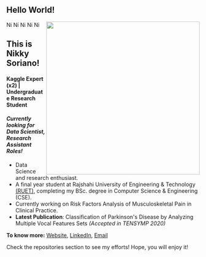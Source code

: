 ## Hello World!

[<img align="right" width="400" src="https://github-readme-stats.vercel.app/api?username=AmitHasanShuvo&show_icons=true"/>](https://github.com/AmitHasanShuvo/)

<a href="https://www.linkedin.com/in/nikky-soriano/">
  <img align="left" alt="Nikky's Linkdein" width="15px" src="https://cdn.jsdelivr.net/npm/simple-icons@v3/icons/linkedin.svg" />
</a>
<a href="https://github.com/nikky-soriano">
  <img align="left" alt="Nikky's Github" width="15px" src="https://cdn.jsdelivr.net/npm/simple-icons@v3/icons/github.svg" />
</a>
<a href="https://www.youtube.com/channel/UCES_2FWYQbgyikzxCQ_oOVQ?view_as=subscriber">
  <img align="left" alt="Nikky's YouTube" width="15px" src="https://cdn.jsdelivr.net/npm/simple-icons@3.2.0/icons/youtube.svg" />
</a>

<a href="https://www.kaggle.com/amithasanshuvo">
  <img align="left" alt="Nikky's Kaggle" width="15px" src="https://cdn.jsdelivr.net/npm/simple-icons@3.1.0/icons/kaggle.svg" />
</a>
<a href="https://www.researchgate.net/profile/Kazi_Amit_Hasan">
  <img align="left" alt="Nikky's Kaggle" width="15px" src="https://cdn.jsdelivr.net/npm/simple-icons@3.2.0/icons/researchgate.svg" />
</a>
<br />


## This is Nikky Soriano!
#### Kaggle Expert (x2) | Undergraduate Research Student
#### *Currently looking for Data Scientist, Research Assistant Roles!*
- Data Science and research enthusiast.
- A final year student at Rajshahi University of Engineering & Technology [(RUET)](https://www.ruet.ac.bd/), completing my BSc. degree in Computer Science & Engineering (CSE). 
- Currently working on Risk Factors Analysis of Musculoskeletal Pain in Clinical Practice.
- **Latest Publication**: Classification of Parkinson's Disease by Analyzing Multiple Vocal Features Sets *(Accepted in TENSYMP 2020)*

**To know more:**  [Website](https://nikky-soriano.github.io/site), [LinkedIn](https://www.linkedin.com/in/nikky-soriano/), [Email](nsoriano@stevens.edu)

Check the repositories section to see my efforts! Hope, you will enjoy it!
